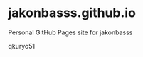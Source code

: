 # jakonbasss.github.io
Personal GitHub Pages site for jakonbasss

















































qkuryo51
